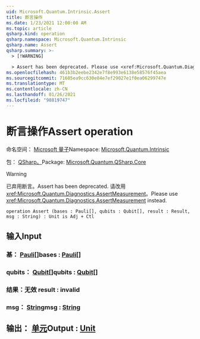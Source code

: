 ```yaml
---
uid: Microsoft.Quantum.Intrinsic.Assert
title: 断言操作
ms.date: 1/23/2021 12:00:00 AM
ms.topic: article
qsharp.kind: operation
qsharp.namespace: Microsoft.Quantum.Intrinsic
qsharp.name: Assert
qsharp.summary: >-
  > [!WARNING]

  > Assert has been deprecated. Please use <xref:Microsoft.Quantum.Diagnostics.AssertMeasurement> instead.
ms.openlocfilehash: 461b3b2eebe2342e7f8e993e6138e58576f45aea
ms.sourcegitcommit: 71605ea9cc630e84e7ef29027e1f0ea06299747e
ms.translationtype: MT
ms.contentlocale: zh-CN
ms.lasthandoff: 01/26/2021
ms.locfileid: "98819747"
---
```

# <a name="assert-operation"></a><span data-ttu-id="bea37-102">断言操作</span><span class="sxs-lookup"><span data-stu-id="bea37-102">Assert operation</span></span>

<span data-ttu-id="bea37-103">命名空间： [Microsoft 量子](xref:Microsoft.Quantum.Intrinsic)</span><span class="sxs-lookup"><span data-stu-id="bea37-103">Namespace: [Microsoft.Quantum.Intrinsic](xref:Microsoft.Quantum.Intrinsic)</span></span>

<span data-ttu-id="bea37-104">包： [QSharp。](https://nuget.org/packages/Microsoft.Quantum.QSharp.Core)</span><span class="sxs-lookup"><span data-stu-id="bea37-104">Package: [Microsoft.Quantum.QSharp.Core](https://nuget.org/packages/Microsoft.Quantum.QSharp.Core)</span></span>


> [!WARNING]
> <span data-ttu-id="bea37-105">已弃用断言。</span><span class="sxs-lookup"><span data-stu-id="bea37-105">Assert has been deprecated.</span></span> <span data-ttu-id="bea37-106">请改用 <xref:Microsoft.Quantum.Diagnostics.AssertMeasurement>。</span><span class="sxs-lookup"><span data-stu-id="bea37-106">Please use <xref:Microsoft.Quantum.Diagnostics.AssertMeasurement> instead.</span></span>



```qsharp
operation Assert (bases : Pauli[], qubits : Qubit[], result : Result, msg : String) : Unit is Adj + Ctl
```


## <a name="input"></a><span data-ttu-id="bea37-107">输入</span><span class="sxs-lookup"><span data-stu-id="bea37-107">Input</span></span>

### <a name="bases--pauli"></a><span data-ttu-id="bea37-108">基： [Pauli](xref:microsoft.quantum.lang-ref.pauli)[]</span><span class="sxs-lookup"><span data-stu-id="bea37-108">bases : [Pauli](xref:microsoft.quantum.lang-ref.pauli)[]</span></span>




### <a name="qubits--qubit"></a><span data-ttu-id="bea37-109">qubits： [Qubit](xref:microsoft.quantum.lang-ref.qubit)[]</span><span class="sxs-lookup"><span data-stu-id="bea37-109">qubits : [Qubit](xref:microsoft.quantum.lang-ref.qubit)[]</span></span>




### <a name="result--__invalidresult__"></a><span data-ttu-id="bea37-110">结果：__无效 <Result>__</span><span class="sxs-lookup"><span data-stu-id="bea37-110">result : __invalid<Result>__</span></span>




### <a name="msg--string"></a><span data-ttu-id="bea37-111">msg： [String](xref:microsoft.quantum.lang-ref.string)</span><span class="sxs-lookup"><span data-stu-id="bea37-111">msg : [String](xref:microsoft.quantum.lang-ref.string)</span></span>





## <a name="output--unit"></a><span data-ttu-id="bea37-112">输出： [单元](xref:microsoft.quantum.lang-ref.unit)</span><span class="sxs-lookup"><span data-stu-id="bea37-112">Output : [Unit](xref:microsoft.quantum.lang-ref.unit)</span></span>

